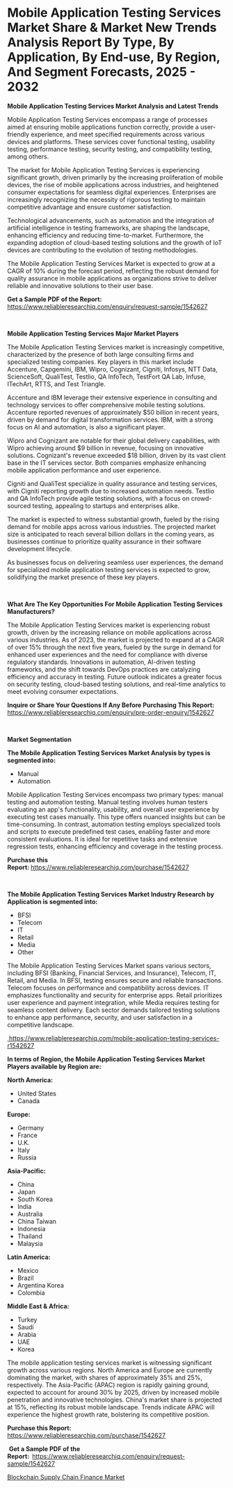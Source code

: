 <p><h1>Mobile Application Testing Services Market Share & Market New Trends Analysis Report By Type, By Application, By End-use, By Region, And Segment Forecasts, 2025 - 2032</h1></p><p><strong>Mobile Application Testing Services Market Analysis and Latest Trends</strong></p>
<p><p>Mobile Application Testing Services encompass a range of processes aimed at ensuring mobile applications function correctly, provide a user-friendly experience, and meet specified requirements across various devices and platforms. These services cover functional testing, usability testing, performance testing, security testing, and compatibility testing, among others. </p><p>The market for Mobile Application Testing Services is experiencing significant growth, driven primarily by the increasing proliferation of mobile devices, the rise of mobile applications across industries, and heightened consumer expectations for seamless digital experiences. Enterprises are increasingly recognizing the necessity of rigorous testing to maintain competitive advantage and ensure customer satisfaction. </p><p>Technological advancements, such as automation and the integration of artificial intelligence in testing frameworks, are shaping the landscape, enhancing efficiency and reducing time-to-market. Furthermore, the expanding adoption of cloud-based testing solutions and the growth of IoT devices are contributing to the evolution of testing methodologies. </p><p>The Mobile Application Testing Services Market is expected to grow at a CAGR of 10% during the forecast period, reflecting the robust demand for quality assurance in mobile applications as organizations strive to deliver reliable and innovative solutions to their user base.</p></p>
<p><strong>Get a Sample PDF of the Report:&nbsp;</strong> <a href="https://www.reliableresearchiq.com/enquiry/request-sample/1542627?utm_campaign=2180&utm_medium=2&utm_source=Github&utm_content=ia&utm_term=09032025&utm_id=mobile-application-testing-services">https://www.reliableresearchiq.com/enquiry/request-sample/1542627</a></p>
<p>&nbsp;</p>
<p><strong>Mobile Application Testing Services Major Market Players</strong></p>
<p><p>The Mobile Application Testing Services market is increasingly competitive, characterized by the presence of both large consulting firms and specialized testing companies. Key players in this market include Accenture, Capgemini, IBM, Wipro, Cognizant, Cigniti, Infosys, NTT Data, ScienceSoft, QualiTest, Testlio, QA InfoTech, TestFort QA Lab, Infuse, ITechArt, RTTS, and Test Triangle.</p><p>Accenture and IBM leverage their extensive experience in consulting and technology services to offer comprehensive mobile testing solutions. Accenture reported revenues of approximately $50 billion in recent years, driven by demand for digital transformation services. IBM, with a strong focus on AI and automation, is also a significant player.</p><p>Wipro and Cognizant are notable for their global delivery capabilities, with Wipro achieving around $9 billion in revenue, focusing on innovative solutions. Cognizant's revenue exceeded $18 billion, driven by its vast client base in the IT services sector. Both companies emphasize enhancing mobile application performance and user experience.</p><p>Cigniti and QualiTest specialize in quality assurance and testing services, with Cigniti reporting growth due to increased automation needs. Testlio and QA InfoTech provide agile testing solutions, with a focus on crowd-sourced testing, appealing to startups and enterprises alike.</p><p>The market is expected to witness substantial growth, fueled by the rising demand for mobile apps across various industries. The projected market size is anticipated to reach several billion dollars in the coming years, as businesses continue to prioritize quality assurance in their software development lifecycle.</p><p>As businesses focus on delivering seamless user experiences, the demand for specialized mobile application testing services is expected to grow, solidifying the market presence of these key players.</p></p>
<p>&nbsp;</p>
<p><strong>What Are The Key Opportunities For Mobile Application Testing Services Manufacturers?</strong></p>
<p><p>The Mobile Application Testing Services market is experiencing robust growth, driven by the increasing reliance on mobile applications across various industries. As of 2023, the market is projected to expand at a CAGR of over 15% through the next five years, fueled by the surge in demand for enhanced user experiences and the need for compliance with diverse regulatory standards. Innovations in automation, AI-driven testing frameworks, and the shift towards DevOps practices are catalyzing efficiency and accuracy in testing. Future outlook indicates a greater focus on security testing, cloud-based testing solutions, and real-time analytics to meet evolving consumer expectations.</p></p>
<p><strong>Inquire or Share Your Questions If Any Before Purchasing This Report:</strong> <a href="https://www.reliableresearchiq.com/enquiry/pre-order-enquiry/1542627?utm_campaign=2180&utm_medium=2&utm_source=Github&utm_content=ia&utm_term=09032025&utm_id=mobile-application-testing-services">https://www.reliableresearchiq.com/enquiry/pre-order-enquiry/1542627</a></p>
<p>&nbsp;</p>
<p><strong>Market Segmentation</strong></p>
<p><strong>The Mobile Application Testing Services Market Analysis by types is segmented into:</strong></p>
<p><ul><li>Manual</li><li>Automation</li></ul></p>
<p><p>Mobile Application Testing Services encompass two primary types: manual testing and automation testing. Manual testing involves human testers evaluating an app's functionality, usability, and overall user experience by executing test cases manually. This type offers nuanced insights but can be time-consuming. In contrast, automation testing employs specialized tools and scripts to execute predefined test cases, enabling faster and more consistent evaluations. It is ideal for repetitive tasks and extensive regression tests, enhancing efficiency and coverage in the testing process.</p></p>
<p><strong>Purchase this Report:&nbsp;</strong><a href="https://www.reliableresearchiq.com/purchase/1542627?utm_campaign=2180&utm_medium=2&utm_source=Github&utm_content=ia&utm_term=09032025&utm_id=mobile-application-testing-services">https://www.reliableresearchiq.com/purchase/1542627</a></p>
<p>&nbsp;</p>
<p><strong>The Mobile Application Testing Services Market Industry Research by Application is segmented into:</strong></p>
<p><ul><li>BFSI</li><li>Telecom</li><li>IT</li><li>Retail</li><li>Media</li><li>Other</li></ul></p>
<p><p>The Mobile Application Testing Services Market spans various sectors, including BFSI (Banking, Financial Services, and Insurance), Telecom, IT, Retail, and Media. In BFSI, testing ensures secure and reliable transactions. Telecom focuses on performance and compatibility across devices. IT emphasizes functionality and security for enterprise apps. Retail prioritizes user experience and payment integration, while Media requires testing for seamless content delivery. Each sector demands tailored testing solutions to enhance app performance, security, and user satisfaction in a competitive landscape.</p></p>
<p><a href="https://www.reliableresearchiq.com/mobile-application-testing-services-r1542627?utm_campaign=2180&utm_medium=2&utm_source=Github&utm_content=ia&utm_term=09032025&utm_id=mobile-application-testing-services">&nbsp;https://www.reliableresearchiq.com/mobile-application-testing-services-r1542627</a></p>
<p><strong>In terms of Region, the Mobile Application Testing Services Market Players available by Region are:</strong></p>
<p>
    <p> <strong> North America: </strong>
        <ul>
            <li>United States</li>
            <li>Canada</li>
        </ul>
        </p> 
    <p> <strong> Europe: </strong>
        <ul>
            <li>Germany</li>
            <li>France</li>
            <li>U.K.</li>
            <li>Italy</li>
            <li>Russia</li>
        </ul>
        </p> 
    <p> <strong> Asia-Pacific: </strong>
        <ul>
            <li>China</li>
            <li>Japan</li>
            <li>South Korea</li>
            <li>India</li>
            <li>Australia</li>
            <li>China Taiwan</li>
            <li>Indonesia</li>
            <li>Thailand</li>
            <li>Malaysia</li>
        </ul>
        </p> 
    <p> <strong> Latin America: </strong>
        <ul>
            <li>Mexico</li>
            <li>Brazil</li>
            <li>Argentina Korea</li>
            <li>Colombia</li>
        </ul>
        </p> 
    <p> <strong> Middle East & Africa: </strong>
        <ul>
            <li>Turkey</li>
            <li>Saudi</li>
            <li>Arabia</li>
            <li>UAE</li>
            <li>Korea</li>
        </ul>
    </p>
    </p>
<p><p>The mobile application testing services market is witnessing significant growth across various regions. North America and Europe are currently dominating the market, with shares of approximately 35% and 25%, respectively. The Asia-Pacific (APAC) region is rapidly gaining ground, expected to account for around 30% by 2025, driven by increased mobile penetration and innovative technologies. China's market share is projected at 15%, reflecting its robust mobile landscape. Trends indicate APAC will experience the highest growth rate, bolstering its competitive position.</p></p>
<p><strong>Purchase this Report: </strong><a href="https://www.reliableresearchiq.com/purchase/1542627?utm_campaign=2180&utm_medium=2&utm_source=Github&utm_content=ia&utm_term=09032025&utm_id=mobile-application-testing-services">https://www.reliableresearchiq.com/purchase/1542627</a></p>
<p>&nbsp;<strong>Get a Sample PDF of the Report:&nbsp;&nbsp;</strong><a href="https://www.reliableresearchiq.com/enquiry/request-sample/1542627?utm_campaign=2180&utm_medium=2&utm_source=Github&utm_content=ia&utm_term=09032025&utm_id=mobile-application-testing-services">https://www.reliableresearchiq.com/enquiry/request-sample/1542627</a></p>
<p><strong></strong></p>
<p><p><a href="https://github.com/lindaopodray/Market-Research-Report-List-1/blob/main/blockchain-supply-chain-finance-market.md?utm_campaign=2180&utm_medium=2&utm_source=Github&utm_content=ia&utm_term=09032025&utm_id=mobile-application-testing-services">Blockchain Supply Chain Finance Market</a></p></p>